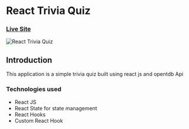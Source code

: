 # React Trivia Quiz

### [Live Site](https://react-trivia-quiz.netlify.app)

![React Trivia Quiz](https://i.imgur.com/795wgVq.png)

## Introduction

This application is a simple trivia quiz built using react js and opentdb Api

### Technologies used

- React JS
- React State for state management
- React Hooks
- Custom React Hook
